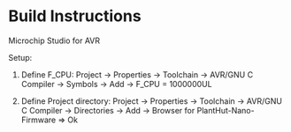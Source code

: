 # Build Instructions
Microchip Studio for AVR

Setup:
1. Define F_CPU:
	Project -> Properties -> Toolchain -> AVR/GNU C Compiler -> Symbols -> Add -> F_CPU = 1000000UL

2. Define Project directory:
	Project -> Properties -> Toolchain -> AVR/GNU C Compiler -> Directories -> Add -> Browser for PlantHut-Nano-Firmware => Ok

